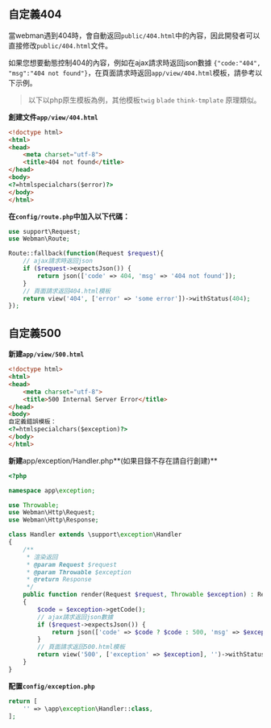 ## 自定義404
當webman遇到404時，會自動返回`public/404.html`中的內容，因此開發者可以直接修改`public/404.html`文件。

如果您想要動態控制404的內容，例如在ajax請求時返回json數據 `{"code:"404", "msg":"404 not found"}`，在頁面請求時返回`app/view/404.html`模板，請參考以下示例。

> 以下以php原生模板為例，其他模板`twig` `blade` `think-tmplate` 原理類似。

**創建文件`app/view/404.html`**
```html
<!doctype html>
<html>
<head>
    <meta charset="utf-8">
    <title>404 not found</title>
</head>
<body>
<?=htmlspecialchars($error)?>
</body>
</html>
```

**在`config/route.php`中加入以下代碼：**
```php
use support\Request;
use Webman\Route;

Route::fallback(function(Request $request){
    // ajax請求時返回json
    if ($request->expectsJson()) {
        return json(['code' => 404, 'msg' => '404 not found']);
    }
    // 頁面請求返回404.html模板
    return view('404', ['error' => 'some error'])->withStatus(404);
});
```

## 自定義500
**新建`app/view/500.html`**
```html
<!doctype html>
<html>
<head>
    <meta charset="utf-8">
    <title>500 Internal Server Error</title>
</head>
<body>
自定義錯誤模板：
<?=htmlspecialchars($exception)?>
</body>
</html>
```

**新建**app/exception/Handler.php**(如果目錄不存在請自行創建)**
```php
<?php

namespace app\exception;

use Throwable;
use Webman\Http\Request;
use Webman\Http\Response;

class Handler extends \support\exception\Handler
{
    /**
     * 渲染返回
     * @param Request $request
     * @param Throwable $exception
     * @return Response
     */
    public function render(Request $request, Throwable $exception) : Response
    {
        $code = $exception->getCode();
        // ajax請求返回json數據
        if ($request->expectsJson()) {
            return json(['code' => $code ? $code : 500, 'msg' => $exception->getMessage()]);
        }
        // 頁面請求返回500.html模板
        return view('500', ['exception' => $exception], '')->withStatus(500);
    }
}
```

**配置`config/exception.php`**
```php
return [
    '' => \app\exception\Handler::class,
];
```
